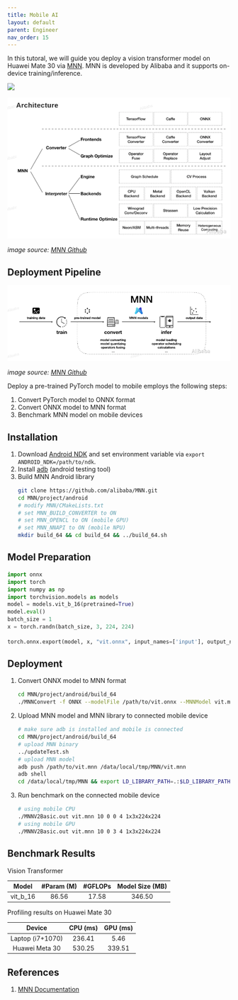 ```yaml
---
title: Mobile AI
layout: default
parent: Engineer
nav_order: 15
---
```

In this tutoral, we will guide you deploy a vision transformer model on Huawei Mate 30 via [MNN](https://www.mnn.zone/m/0.3/). MNN is developed by Alibaba and it supports on-device training/inference.

![](https://github.com/alibaba/MNN/raw/master/doc/architecture.png)

![alt text](image-11.png)

_image source: [MNN Github](https://github.com/alibaba/MNN)_

## Deployment Pipeline
![alt text](image-12.png)

_image source: [MNN Github](https://github.com/alibaba/MNN)_

Deploy a pre-trained PyTorch model to mobile employs the following steps:

1. Convert PyTorch model to ONNX format
2. Convert ONNX model to MNN format
3. Benchmark MNN model on mobile devices

## Installation
1. Download [Android NDK](https://developer.android.com/ndk/downloads) and set environment variable via `export ANDROID_NDK=/path/to/ndk`.
2. Install [adb](https://www.xda-developers.com/install-adb-windows-macos-linux/) (android testing tool)
3. Build MNN Android library
   ```bash
   git clone https://github.com/alibaba/MNN.git
   cd MNN/project/android
   # modify MNN/CMakeLists.txt
   # set MNN_BUILD_CONVERTER to ON
   # set MNN_OPENCL to ON (mobile GPU)
   # set MNN_NNAPI to ON (mobile NPU)
   mkdir build_64 && cd build_64 && ../build_64.sh
   ```

## Model Preparation
```python
import onnx
import torch
import numpy as np
import torchvision.models as models
model = models.vit_b_16(pretrained=True)
model.eval()
batch_size = 1
x = torch.randn(batch_size, 3, 224, 224)

torch.onnx.export(model, x, "vit.onnx", input_names=['input'], output_names=['output'], verbose=False)
```

## Deployment

1. Convert ONNX model to MNN format
   ```bash
   cd MNN/project/android/build_64
   ./MNNConvert -f ONNX --modelFile /path/to/vit.onnx --MNNModel vit.mnn --bizCode biz
   ```
2. Upload MNN model and MNN library to connected mobile device
   ```bash
   # make sure adb is installed and mobile is connected
   cd MNN/project/android/build_64
   # upload MNN binary
   ../updateTest.sh
   # upload MNN model 
   adb push /path/to/vit.mnn /data/local/tmp/MNN/vit.mnn 
   adb shell
   cd /data/local/tmp/MNN && export LD_LIBRARY_PATH=.:$LD_LIBRARY_PATH
   ```
3. Run benchmark on the connected mobile device
   ```bash
   # using mobile CPU
   ./MNNV2Basic.out vit.mnn 10 0 0 4 1x3x224x224
   # using mobile GPU
   ./MNNV2Basic.out vit.mnn 10 0 3 4 1x3x224x224
   ```

## Benchmark Results

Vision Transformer 

|Model|#Param (M)|#GFLOPs|Model Size (MB)|
|:---:|:---:|:---:|:---:|
|vit_b_16|86.56|17.58|346.50|

Profiling results on Huawei Mate 30

|Device|CPU (ms)|GPU (ms)|
|:---:|:---:|:---:|
|Laptop (i7+1070)|236.41|5.46|
|Huawei Meta 30|530.25|339.51|


## References
1. [MNN Documentation](https://mnn-docs.readthedocs.io/en/latest/)